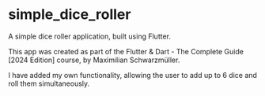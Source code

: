 # simple_dice_roller

A simple dice roller application, built using Flutter.

This app was created as part of the Flutter & Dart - The Complete Guide [2024 Edition] course, by Maximilian Schwarzmüller.

I have added my own functionality, allowing the user to add up to 6 dice and roll them simultaneously.

